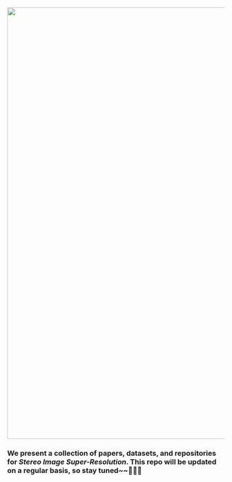 ### <img src="https://raw.github.com/YingqianWang/Awesome-Stereo-Image-SR/master/Fig/Thumbnail.jpg" width="1000">
### **We present a collection of papers, datasets, and repositories for *Stereo Image Super-Resolution*. This repo will be updated on a regular basis, so stay tuned~~🎉🎉🎉**

